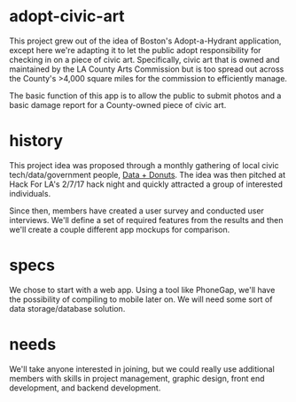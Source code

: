 # adopt-civic-art

This project grew out of the idea of Boston's Adopt-a-Hydrant application, except here we're adapting it to let the public adopt responsibility for checking in on a piece of civic art.  Specifically, civic art that is owned and maintained by the LA County Arts Commission but is too spread out across the County's >4,000 square miles for the commission to efficiently manage.

The basic function of this app is to allow the public to submit photos and a basic damage report for a County-owned piece of civic art.

# history

This project idea was proposed through a monthly gathering of local civic tech/data/government people, [Data + Donuts](http://datadonuts.la).  The idea was then pitched at Hack For LA's 2/7/17 hack night and quickly attracted a group of interested individuals.

Since then, members have created a user survey and conducted user interviews.  We'll define a set of required features from the results and then we'll create a couple different app mockups for comparison.

# specs

We chose to start with a web app.  Using a tool like PhoneGap, we'll have the possibility of compiling to mobile later on.  We will need some sort of data storage/database solution.

# needs

We'll take anyone interested in joining, but we could really use additional members with skills in project management, graphic design, front end development, and backend development.
